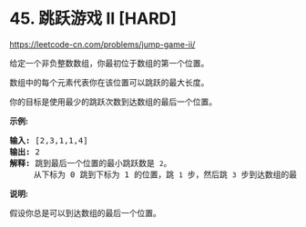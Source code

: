 # 45. 跳跃游戏 II [HARD]

<https://leetcode-cn.com/problems/jump-game-ii/>

给定一个非负整数数组，你最初位于数组的第一个位置。

数组中的每个元素代表你在该位置可以跳跃的最大长度。

你的目标是使用最少的跳跃次数到达数组的最后一个位置。

**示例:**

<pre><strong>输入:</strong> [2,3,1,1,4]
<strong>输出:</strong> 2
<strong>解释:</strong> 跳到最后一个位置的最小跳跃数是 <code>2</code>。
&nbsp;    从下标为 0 跳到下标为 1 的位置，跳&nbsp;<code>1</code>&nbsp;步，然后跳&nbsp;<code>3</code>&nbsp;步到达数组的最后一个位置。
</pre>

**说明:**

假设你总是可以到达数组的最后一个位置。
